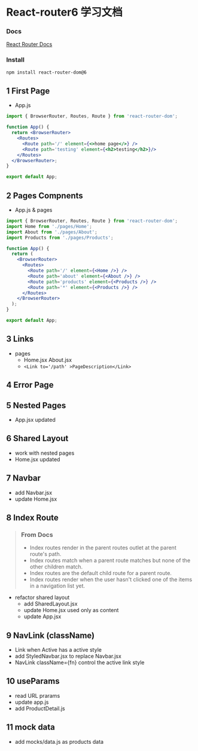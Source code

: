 # React-router6 学习文档

### Docs

[React Router Docs](https://reactrouter.com/docs/en/v6/getting-started/overview)

### Install

```sh
npm install react-router-dom@6
```

## 1 First Page

- App.js

```jsx
import { BrowserRouter, Routes, Route } from 'react-router-dom';

function App() {
  return <BrowserRouter>
    <Routes>
      <Route path='/' element={<>home page</>} />
      <Route path='testing' element={<h2>testing</h2>}/>
    </Routes>
  </BrowserRouter>;
}

export default App;
```

## 2 Pages Compnents

- App.js & pages

```jsx
import { BrowserRouter, Routes, Route } from 'react-router-dom';
import Home from './pages/Home';
import About from './pages/About';
import Products from './pages/Products';

function App() {
  return (
    <BrowserRouter>
      <Routes>
        <Route path='/' element={<Home />} />
        <Route path='about' element={<About />} />
        <Route path='products' element={<Products />} />
        <Route path='*' element={<Products />} />
      </Routes>
    </BrowserRouter>
  );
}

export default App;
```

## 3 Links

- pages
  - Home.jsx About.jsx
  - `<Link to='/path' >PageDescription</Link>`

## 4 Error Page

## 5 Nested Pages

- App.jsx updated

## 6 Shared Layout

- work with nested pages
- Home.jsx updated

## 7 Navbar

- add Navbar.jsx
- update Home.jsx

## 8 Index Route

> ### From Docs
> - Index routes render in the parent routes outlet at the parent route's path.
> - Index routes match when a parent route matches but none of the other children match.
> - Index routes are the default child route for a parent route.
> - Index routes render when the user hasn't clicked one of the items in a navigation list yet.

- refactor shared layout
  - add SharedLayout.jsx
  - update Home.jsx used only as content
  - update App.jsx

## 9 NavLink (className)

- Link when Active has a active style
- add StyledNavbar.jsx to replace Navbar.jsx
- NavLink className={fn} control the active link style

## 10 useParams

- read URL prarams
- update app.js 
- add ProductDetail.js

## 11 mock data

- add mocks/data.js as products data